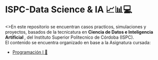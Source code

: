 <h1> ISPC-Data Science & IA 📈📊💻 </h1>

<>En este repositorio se encuentran casos practicos, simulaciones y proyectos, basados de la tecnicatura en <strong>
Ciencia de Datos e Inteligencia Artificial </strong>, del Instituto Superior Politecnico de Córdoba (ISPC).<br>
El contenido se encuentra organizado en base a la Asignatura cursada:</p>
<ul>
<li> <a href="https://github.com/manuelpalomeque/ISPC--Data-Science-IA/tree/main/Programacion%201"> Programación I 🚀</a></li>
</ul>



